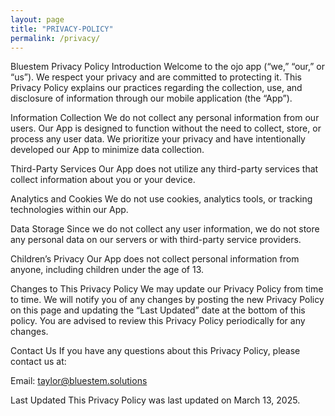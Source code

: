 ```yaml
---
layout: page
title: "PRIVACY-POLICY"
permalink: /privacy/
---
```

Bluestem Privacy Policy
Introduction
Welcome to the ojo app (“we,” “our,” or “us”). We respect your privacy and are committed to protecting it. This Privacy Policy explains our practices regarding the collection, use, and disclosure of information through our mobile application (the “App”).

Information Collection
We do not collect any personal information from our users. Our App is designed to function without the need to collect, store, or process any user data. We prioritize your privacy and have intentionally developed our App to minimize data collection.

Third-Party Services
Our App does not utilize any third-party services that collect information about you or your device.

Analytics and Cookies
We do not use cookies, analytics tools, or tracking technologies within our App.

Data Storage
Since we do not collect any user information, we do not store any personal data on our servers or with third-party service providers.

Children’s Privacy
Our App does not collect personal information from anyone, including children under the age of 13.

Changes to This Privacy Policy
We may update our Privacy Policy from time to time. We will notify you of any changes by posting the new Privacy Policy on this page and updating the “Last Updated” date at the bottom of this policy. You are advised to review this Privacy Policy periodically for any changes.

Contact Us
If you have any questions about this Privacy Policy, please contact us at:

Email: taylor@bluestem.solutions

Last Updated
This Privacy Policy was last updated on March 13, 2025.
